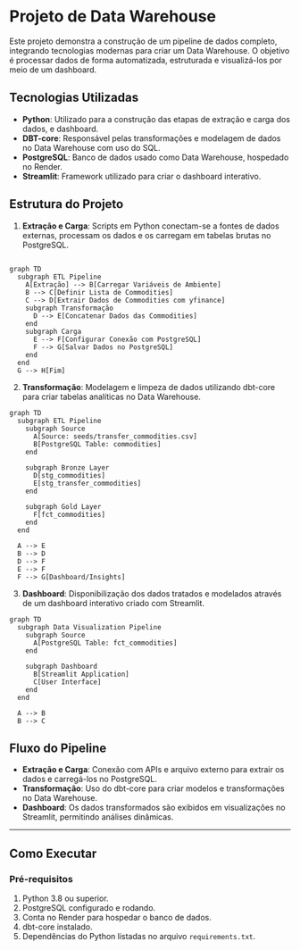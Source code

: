 # Projeto de Data Warehouse

Este projeto demonstra a construção de um pipeline de dados completo, integrando tecnologias modernas para criar um Data Warehouse. O objetivo é processar dados de forma automatizada, estruturada e visualizá-los por meio de um dashboard.

## Tecnologias Utilizadas

- **Python**: Utilizado para a construção das etapas de extração e carga dos dados, e dashboard.
- **DBT-core**: Responsável pelas transformações e modelagem de dados no Data Warehouse com uso do SQL.
- **PostgreSQL**: Banco de dados usado como Data Warehouse, hospedado no Render.
- **Streamlit**: Framework utilizado para criar o dashboard interativo.

## Estrutura do Projeto

1. **Extração e Carga**: Scripts em Python conectam-se a fontes de dados externas, processam os dados e os carregam em tabelas brutas no PostgreSQL.

```mermaid

graph TD
  subgraph ETL Pipeline
    A[Extração] --> B[Carregar Variáveis de Ambiente]
    B --> C[Definir Lista de Commodities]
    C --> D[Extrair Dados de Commodities com yfinance]
    subgraph Transformação
      D --> E[Concatenar Dados das Commodities]
    end
    subgraph Carga
      E --> F[Configurar Conexão com PostgreSQL]
      F --> G[Salvar Dados no PostgreSQL]
    end
  end
  G --> H[Fim]

```

2. **Transformação**: Modelagem e limpeza de dados utilizando dbt-core para criar tabelas analíticas no Data Warehouse.

```mermaid
graph TD
  subgraph ETL Pipeline
    subgraph Source
      A[Source: seeds/transfer_commodities.csv]
      B[PostgreSQL Table: commodities]
    end

    subgraph Bronze Layer
      D[stg_commodities]
      E[stg_transfer_commodities]
    end

    subgraph Gold Layer
      F[fct_commodities]
    end
  end

  A --> E
  B --> D
  D --> F
  E --> F
  F --> G[Dashboard/Insights]

```

3. **Dashboard**: Disponibilização dos dados tratados e modelados através de um dashboard interativo criado com Streamlit.
```mermaid
graph TD
  subgraph Data Visualization Pipeline
    subgraph Source
      A[PostgreSQL Table: fct_commodities]
    end

    subgraph Dashboard
      B[Streamlit Application]
      C[User Interface]
    end
  end

  A --> B
  B --> C

```
## Fluxo do Pipeline
- **Extração e Carga**: Conexão com APIs e arquivo externo para extrair os dados e carregá-los no PostgreSQL.
- **Transformação**: Uso do dbt-core para criar modelos e transformações no Data Warehouse.
- **Dashboard**: Os dados transformados são exibidos em visualizações no Streamlit, permitindo análises dinâmicas.

---

## Como Executar
### Pré-requisitos

1. Python 3.8 ou superior.
2. PostgreSQL configurado e rodando.
3. Conta no Render para hospedar o banco de dados.
4. dbt-core instalado.
5. Dependências do Python listadas no arquivo `requirements.txt`.